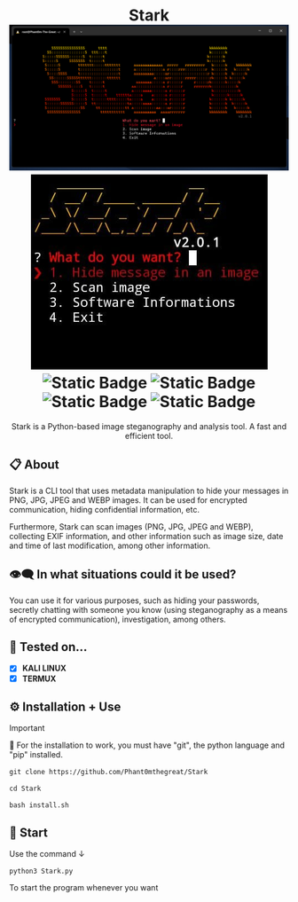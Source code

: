 <h1 align="center">
    <a>Stark</a>
    <img src="Sstark.png">
    <img src="Sttark.jpg">
    <img alt="Static Badge" src="https://img.shields.io/badge/Version-2.0.1-green">
    <img alt="Static Badge" src="https://img.shields.io/badge/CLI-Tool-blue">
    <img alt="Static Badge" src="https://img.shields.io/badge/Forensic-Tool-orange">
    <img alt="Static Badge" src="https://img.shields.io/badge/Encryption-Tool-yellow">

</h1>
<p align="center">Stark is a Python-based image steganography and analysis tool. A fast and efficient tool.</p>

## 📋 About
Stark is a CLI tool that uses metadata manipulation to hide your messages in PNG, JPG, JPEG and WEBP images. It can be used for encrypted communication, hiding confidential information, etc.

Furthermore, Stark can scan images (PNG, JPG, JPEG and WEBP), collecting EXIF ​​information, and other information such as image size, date and time of last modification, among other information.

## 👁‍🗨 In what situations could it be used?
You can use it for various purposes, such as hiding your passwords, secretly chatting with someone you know (using steganography as a means of encrypted communication), investigation, among others.
## 🧬 Tested on...
 - [x] **KALI LINUX**
 - [x] **TERMUX** 

## ⚙️ Installation + Use
> [!IMPORTANT]
> 📩
> For the installation to work, you must have "git", the python language and "pip" installed.
```
git clone https://github.com/Phant0mthegreat/Stark
```
```
cd Stark
```
```
bash install.sh
```
## 💉 Start
Use the command ↓
```
python3 Stark.py
```
To start the program whenever you want
